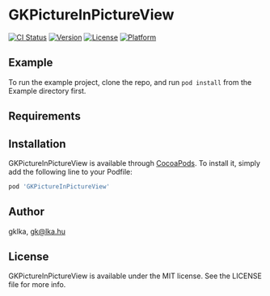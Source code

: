 # GKPictureInPictureView

[![CI Status](https://img.shields.io/travis/gklka/GKPictureInPictureView.svg?style=flat)](https://travis-ci.org/gklka/GKPictureInPictureView)
[![Version](https://img.shields.io/cocoapods/v/GKPictureInPictureView.svg?style=flat)](https://cocoapods.org/pods/GKPictureInPictureView)
[![License](https://img.shields.io/cocoapods/l/GKPictureInPictureView.svg?style=flat)](https://cocoapods.org/pods/GKPictureInPictureView)
[![Platform](https://img.shields.io/cocoapods/p/GKPictureInPictureView.svg?style=flat)](https://cocoapods.org/pods/GKPictureInPictureView)

## Example

To run the example project, clone the repo, and run `pod install` from the Example directory first.

## Requirements

## Installation

GKPictureInPictureView is available through [CocoaPods](https://cocoapods.org). To install
it, simply add the following line to your Podfile:

```ruby
pod 'GKPictureInPictureView'
```

## Author

gklka, gk@lka.hu

## License

GKPictureInPictureView is available under the MIT license. See the LICENSE file for more info.
